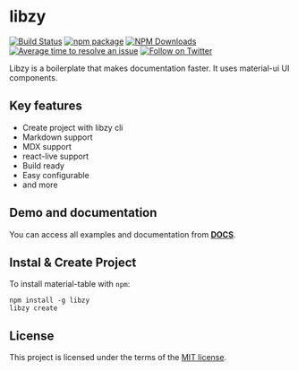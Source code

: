 # libzy

[![Build Status](https://travis-ci.org/mbrn/libzy.svg?branch=master)](https://travis-ci.org/mbrn/libzy)
[![npm package](https://img.shields.io/npm/v/libzy-lib/latest.svg)](https://www.npmjs.com/package/libzy-lib)
[![NPM Downloads](https://img.shields.io/npm/dt/libzy-lib.svg?style=flat)](https://npmcharts.com/compare/libzy-lib?minimal=true)
[![Average time to resolve an issue](http://isitmaintained.com/badge/resolution/mbrn/libzy.svg)](http://isitmaintained.com/project/mbrn/libzy "Average time to resolve an issue")
[![Follow on Twitter](https://img.shields.io/twitter/follow/baranmehmet.svg?label=follow+baranmehmet)](https://twitter.com/baranmehmet)

Libzy is a boilerplate that makes documentation faster. It uses material-ui UI components.

## Key features

* Create project with libzy cli
* Markdown support
* MDX support
* react-live support
* Build ready
* Easy configurable
* and more

## Demo and documentation
You can access all examples and documentation from [__DOCS__](https://mbrn.github.io/libzy).

## Instal & Create Project

To install material-table with `npm`:

    npm install -g libzy
    libzy create

## License

This project is licensed under the terms of the [MIT license](/LICENSE).
